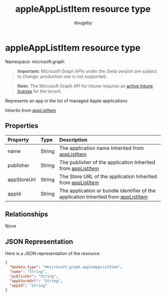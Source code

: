 ﻿---
title: "appleAppListItem resource type"
description: "Represents an app in the list of managed Apple applications"
author: "dougeby"
localization_priority: Normal
ms.prod: "intune"
doc_type: resourcePageType
---

# appleAppListItem resource type

Namespace: microsoft.graph

> **Important:** Microsoft Graph APIs under the /beta version are subject to change; production use is not supported.

> **Note:** The Microsoft Graph API for Intune requires an [active Intune license](https://go.microsoft.com/fwlink/?linkid=839381) for the tenant.

Represents an app in the list of managed Apple applications

Inherits from [appListItem](../resources/intune-deviceconfig-applistitem.md)

## Properties

| Property    | Type   | Description                                                                                                                           |
| :---------- | :----- | :------------------------------------------------------------------------------------------------------------------------------------ |
| name        | String | The application name Inherited from [appListItem](../resources/intune-deviceconfig-applistitem.md)                                    |
| publisher   | String | The publisher of the application Inherited from [appListItem](../resources/intune-deviceconfig-applistitem.md)                        |
| appStoreUrl | String | The Store URL of the application Inherited from [appListItem](../resources/intune-deviceconfig-applistitem.md)                        |
| appId       | String | The application or bundle identifier of the application Inherited from [appListItem](../resources/intune-deviceconfig-applistitem.md) |

## Relationships

None

## JSON Representation

Here is a JSON representation of the resource.

<!-- {
  "blockType": "resource",
  "@odata.type": "microsoft.graph.appleAppListItem"
}
-->

```json
{
  "@odata.type": "#microsoft.graph.appleAppListItem",
  "name": "String",
  "publisher": "String",
  "appStoreUrl": "String",
  "appId": "String"
}
```
